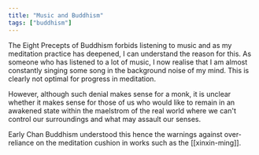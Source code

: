 ```yaml
---
title: "Music and Buddhism"
tags: ["buddhism"]
---
```


The Eight Precepts of Buddhism forbids listening to music and as my meditation practice has deepened, I can understand the reason for this. As someone who has listened to a lot of music, I now realise that I am almost constantly singing some song in the background noise of my mind. This is clearly not optimal for progress in meditation. 

However, although such denial makes sense for a monk, it is unclear whether it makes sense for those of us who would like to remain in an awakened state within the maelstrom of the real world where we can't control our surroundings and what may assault our senses.

Early Chan Buddhism understood this hence the warnings against over-reliance on the meditation cushion in works such as the [[xinxin-ming]]. 

